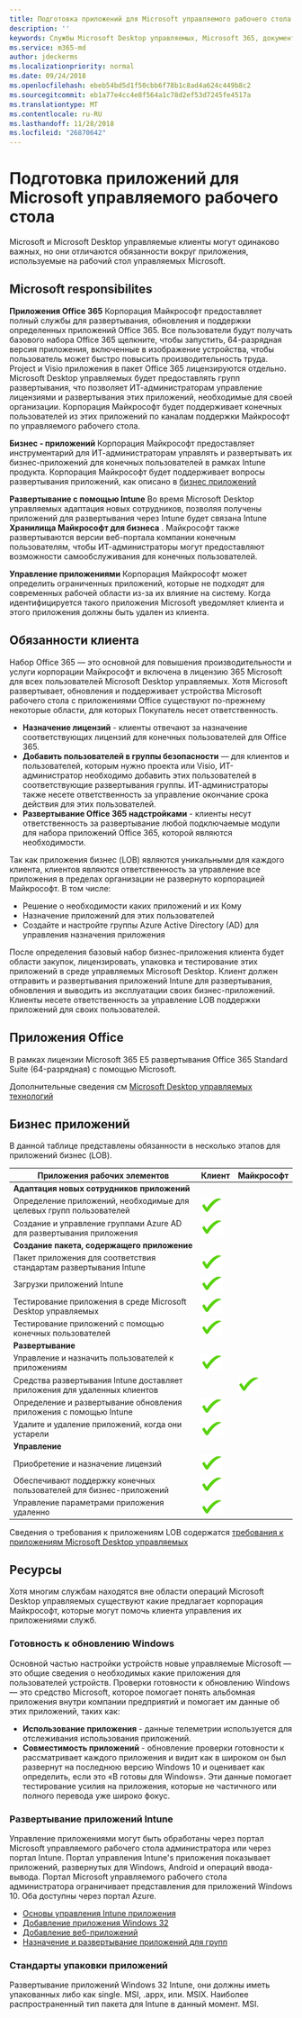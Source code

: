 ```yaml
---
title: Подготовка приложений для Microsoft управляемого рабочего стола
description: ''
keywords: Службы Microsoft Desktop управляемых, Microsoft 365, документация
ms.service: m365-md
author: jdeckerms
ms.localizationpriority: normal
ms.date: 09/24/2018
ms.openlocfilehash: ebeb54bd5d1f50cbb6f78b1c8ad4a624c449b8c2
ms.sourcegitcommit: eb1a77e4cc4e8f564a1c78d2ef53d7245fe4517a
ms.translationtype: MT
ms.contentlocale: ru-RU
ms.lasthandoff: 11/28/2018
ms.locfileid: "26870642"
---
```

# <a name="preparing-apps-for-microsoft-managed-desktop"></a>Подготовка приложений для Microsoft управляемого рабочего стола

<!--This topic is the target for 2 "Learn more" links in the Admin Portal (aka.ms/app-overview;app-package); also target for link from Online resources (aka.ms/app-overviewmmd-app-prep) do not delete.-->

<!--Applications: supported/onboard/deployment -->
 
Microsoft и Microsoft Desktop управляемые клиенты могут одинаково важных, но они отличаются обязанности вокруг приложения, используемые на рабочий стол управляемых Microsoft.

## <a name="microsoft-responsibilites"></a>Microsoft responsibilites
**Приложения Office 365** Корпорация Майкрософт предоставляет полный службы для развертывания, обновления и поддержки определенных приложений Office 365. Все пользователи будут получать базового набора Office 365 щелкните, чтобы запустить, 64-разрядная версия приложения, включенные в изображение устройства, чтобы пользователь может быстро повысить производительность труда. Project и Visio приложения в пакет Office 365 лицензируются отдельно.  Microsoft Desktop управляемых будет предоставлять групп развертывания, что позволяет ИТ-администраторам управление лицензиями и развертывания этих приложений, необходимые для своей организации. Корпорация Майкрософт будет поддерживает конечных пользователей из этих приложений по каналам поддержки Майкрософт по управляемого рабочего стола.

**Бизнес - приложений** Корпорация Майкрософт предоставляет инструментарий для ИТ-администраторам управлять и развертывать их бизнес-приложений для конечных пользователей в рамках Intune продукта. Корпорация Майкрософт будет поддерживает вопросы развертывания приложений, как описано в [бизнес приложений](#line-of-business-applications) 

**Развертывание с помощью Intune** Во время Microsoft Desktop управляемых адаптация новых сотрудников, позволяя получены приложений для развертывания через Intune будет связана Intune **Хранилища Майкрософт для бизнеса** . Майкрософт также развертываются версии веб-портала компании конечным пользователям, чтобы ИТ-администраторы могут предоставляют возможности самообслуживания для конечных пользователей.

**Управление приложениями** Корпорация Майкрософт может определить ограниченных приложений, которые не подходят для современных рабочей области из-за их влияние на систему. Когда идентифицируется такого приложения Microsoft уведомляет клиента и этого приложения должны быть удален из клиента. 

## <a name="customer-responsibilities"></a>Обязанности клиента
Набор Office 365 — это основной для повышения производительности и услуги корпорации Майкрософт и включена в лицензию 365 Microsoft для всех пользователей Microsoft Desktop управляемых. Хотя Microsoft развертывает, обновления и поддерживает устройства Microsoft рабочего стола с приложениями Office существуют по-прежнему некоторые области, для которых Покупатель несет ответственность.
- **Назначение лицензий** - клиенты отвечают за назначение соответствующих лицензий для конечных пользователей для Office 365. 
- **Добавить пользователей в группы безопасности** — для клиентов и пользователей, которым нужно проекта или Visio, ИТ-администратор необходимо добавить этих пользователей в соответствующие развертывания группы. ИТ-администраторы также несете ответственность за управление окончание срока действия для этих пользователей. 
- **Развертывание Office 365 надстройками** - клиенты несут ответственность за развертывание любой подключаемые модули для набора приложений Office 365, которой являются необходимости. 

Так как приложения бизнес (LOB) являются уникальными для каждого клиента, клиентов являются ответственность за управление все приложения в пределах организации не развернуто корпорацией Майкрософт. В том числе:
- Решение о необходимости каких приложений и их Кому
- Назначение приложений для этих пользователей
- Создайте и настройте группы Azure Active Directory (AD) для управления назначения приложения 

После определения базовый набор бизнес-приложения клиента будет области закупок, лицензировать, упаковка и тестирование этих приложений в среде управляемых Microsoft Desktop. Клиент должен отправить и развертывания приложений Intune для развертывания, обновления и выводить из эксплуатации своих бизнес-приложений. Клиенты несете ответственность за управление LOB поддержки приложений для своих пользователей.
 

## <a name="office-applications"></a>Приложения Office
В рамках лицензии Microsoft 365 E5 развертывания Office 365 Standard Suite (64-разрядная) с помощью Microsoft. 

Дополнительные сведения см [Microsoft Desktop управляемых технологий](../intro/technologies.md)<!--- and the other applications licensed under Office 365 E5 may be deployed by the customer using Intune’s deployment tools.-->

## <a name="line-of-business-applications"></a>Бизнес приложений
В данной таблице представлены обязанности в несколько этапов для приложений бизнес (LOB). 

Приложения рабочих элементов |    Клиент    | Майкрософт
--- | --- | ---
**Адаптация новых сотрудников приложений** |  |
Определение приложений, необходимые для целевых групп пользователей   | ![Да](images/checkmark.png)  |
Создание и управление группами Azure AD для развертывания приложения | ![Да](images/checkmark.png) |   
**Создание пакета, содержащего приложение** |  |
Пакет приложения для соответствия стандартам развертывания Intune |  ![Да](images/checkmark.png) |  
Загрузки приложений Intune | ![Да](images/checkmark.png)     |
Тестирование приложения в среде Microsoft Desktop управляемых |    ![Да](images/checkmark.png) |  
Тестирование приложений с помощью конечных пользователей    | ![Да](images/checkmark.png) |    
**Развертывание** | |
Управление и назначить пользователей к приложениям  | ![Да](images/checkmark.png)  |
Средства развертывания Intune доставляет приложения для удаленных клиентов| |   ![Да](images/checkmark.png)
Определение и развертывание обновления приложения с помощью Intune | ![Да](images/checkmark.png)    |
Удалите и удаление приложений, когда они устарели    | ![Да](images/checkmark.png) |    
**Управление** | |
Приобретение и назначение лицензий |   ![Да](images/checkmark.png)     |
Обеспечивают поддержку конечных пользователей для бизнес-приложений  | ![Да](images/checkmark.png) |
Управление параметрами приложения удаленно    | ![Да](images/checkmark.png) |

Сведения о требования к приложениям LOB содержатся [требования к приложениям Microsoft Desktop управляемых](../service-description/mmd-app-requirements.md)

## <a name="resources"></a>Ресурсы
Хотя многим службам находятся вне области операций Microsoft Desktop управляемых существуют какие предлагает корпорация Майкрософт, которые могут помочь клиента управления их приложениями служб.

### <a name="windows-upgrade-readiness"></a>Готовность к обновлению Windows
Основной частью настройки устройств новые управляемые Microsoft — это общие сведения о необходимых какие приложения для пользователей устройств. Проверки готовности к обновлению Windows — это средство Microsoft, которое помогает понять альбомная приложения внутри компании предприятий и помогает им данные об этих приложений, таких как:

- **Использование приложения** - данные телеметрии используется для отслеживания использования приложений.
- **Совместимость приложений** - обновление проверки готовности к рассматривает каждого приложения и видит как в широком он был развернут на последнюю версию Windows 10 и оценивает как определить, если это «В готовы для Windows». Эти данные помогает тестирование усилия на приложения, которые не частичного или полного перевода уже широко фокус.

### <a name="intune-application-deployment"></a>Развертывание приложений Intune
Управление приложениями могут быть обработаны через портал Microsoft управляемого рабочего стола администратора или через портал Intune. Портал управления Intune's приложения показывает приложений, развернутых для Windows, Android и операций ввода-вывода. Портал Microsoft управляемого рабочего стола администратора ограничивает представления для приложений Windows 10. Оба доступны через портал Azure. 
- [Основы управления Intune приложения](https://docs.microsoft.com/intune/app-management)
- [Добавление приложения Windows 32](https://docs.microsoft.com/intune/lob-apps-windows)
- [Добавление веб-приложений](https://docs.microsoft.com/intune/web-app)
- [Назначение и развертывание приложений для групп](https://docs.microsoft.com/intune/apps-deploy)

### <a name="application-packaging-standards"></a>Стандарты упаковки приложений
Развертывание приложений Windows 32 Intune, они должны иметь упакованных либо как single. MSI, .appx, или. MSIX. Наиболее распространенный тип пакета для Intune в данный момент. MSI.
